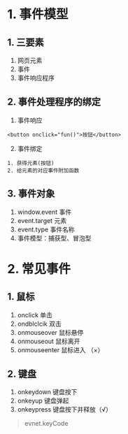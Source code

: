 # 1. 事件模型
## 1. 三要素
1. 网页元素
2. 事件
3. 事件响应程序
## 2. 事件处理程序的绑定
1. 事件响应
```
<button onclick="fun()">按钮</button>
```
2. 事件绑定
```
1. 获得元素(按钮)
2. 给元素的对应事件附加函数
```
## 3. 事件对象
1. window.event 事件
2. event.target 元素
3. event.type 事件名称
4. 事件模型：捕获型、冒泡型
# 2. 常见事件
## 1. 鼠标
1. onclick 单击
2. ondblclcik 双击
3. onmouseover 鼠标悬停
4. onmouseout 鼠标离开
5. onmouseenter 鼠标进入 （×）
## 2. 键盘
1. onkeydown	键盘按下
2. onkeyup	键盘弹起
3. onkeypress	键盘按下并释放（√）
> evnet.keyCode